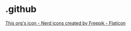 # .github


[This org's icon - Nerd icons created by Freepik - Flaticon](https://www.flaticon.com/free-icons/nerd)
